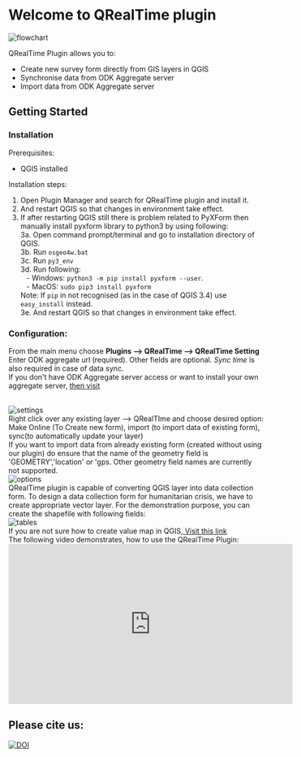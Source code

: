 <h1> Welcome to QRealTime plugin</h1>
<img src="https://user-images.githubusercontent.com/5653512/40710547-8e30b57c-6416-11e8-8c48-3075bd63e68b.jpg" alt="flowchart">

QRealTime Plugin allows you to:
<ul>
<li> Create new survey form directly from GIS layers in QGIS </li>
<li> Synchronise data from ODK Aggregate server </li>
<li> Import data from ODK Aggregate server </li>
</ul>

<h2>Getting Started</h2>
<h3>Installation</h3>
Prerequisites:
<ul>
<li> QGIS installed </li>
</ul>

Installation steps:
<ol>
<li>Open Plugin Manager and search for QRealTime plugin and install it.</li>
<li>And restart QGIS so that changes in environment take effect.
<li>If after restarting QGIS still there is problem related to PyXForm then manually install pyxform library to python3 by using following:
<br/> 3a. Open command prompt/terminal and go to installation directory of QGIS.
<br/> 3b. Run <code>osgeo4w.bat</code>
<br/> 3c. Run <code>py3_env</code>
<br/> 3d. Run following:
<br/> &nbsp;&nbsp; - Windows: <code>python3 -m pip install pyxform --user</code>.
<br/> &nbsp;&nbsp; - MacOS: <code>sudo pip3 install pyxform</code>
<br/> Note: If <code>pip</code> in not recognised (as in the case of QGIS 3.4) use <code>easy_install</code> instead.
<br/> 3e. And restart QGIS so that changes in environment take effect.
</ol>

<h3>Configuration:</h3>

From the main menu choose **Plugins --> QRealTime --> QRealTime Setting**
<br/>
Enter ODK aggregate url (required). Other fields are optional. _Sync time_ is also required in case of data sync.
<br/>
If you don't have ODK Aggregate server access or want to install your own aggregate server,  <a href="http://docs.opendatakit.org/aggregate-guide/"> then visit </a>

<br/>
<img src="https://user-images.githubusercontent.com/5653512/45092573-7a69c280-b133-11e8-9b01-6b8c9f48a8c6.png" alt="settings">


<br/>
Right click over any existing layer --> QRealTIme and choose desired option: 
<br/>Make Online (To Create new form), import (to import data of existing form), sync(to automatically update your layer)
<br/>If you want to import data from already existing form (created without using our plugin) do ensure that the name of the geometry field is 'GEOMETRY','location' or 'gps. Other geometry field names are currently not supported.
<br/>
<img src="https://user-images.githubusercontent.com/5653512/45092639-be5cc780-b133-11e8-8ee1-d3fb258cbf16.png" alt="options">

<br/>
QRealTime plugin is capable of converting QGIS layer into data collection form. To design a data collection form for humanitarian crisis, we have to create appropriate vector layer. For the demonstration purpose, you can create the shapefile with following fields:
<br/>
<img src="https://user-images.githubusercontent.com/9129316/33984020-2d6d7170-e0dc-11e7-8458-c9c2feb275b6.png" alt="tables">

<br/>
If you are not sure how to create  value map in QGIS,<a href= "http://www.northrivergeographic.com/archives/qgis-and-value-maps"> Visit this link </a>
<br/>
The following video demonstrates, how to use the QRealTime Plugin:
<br/>
<iframe width="560" height="315" src="https://www.youtube.com/embed/zmr2CC5G-m4" frameborder="0" allow="autoplay; encrypted-media" allowfullscreen></iframe>
<br/>
<h2> Please cite us: </h2>
<a href="https://zenodo.org/badge/latestdoi/99995529"><img src="https://zenodo.org/badge/99995529.svg" alt="DOI"></a></li>


